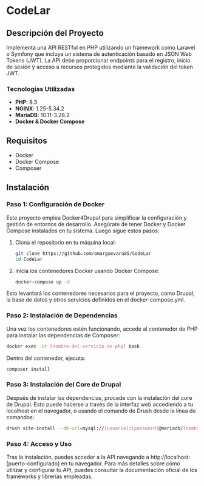 # CodeLar

## Descripción del Proyecto
Implementa una API RESTful en PHP utilizando un framework como Laravel o Symfony que incluya un sistema de autenticación basado en JSON Web Tokens (JWT). La API debe proporcionar endpoints para el registro, inicio de sesión y acceso a recursos protegidos mediante la validación del token JWT.

### Tecnologías Utilizadas

- **PHP**: 8.3
- **NGINX**: 1.25-5.34.2
- **MariaDB**: 10.11-3.28.2
- **Docker & Docker Compose**

## Requisitos

- Docker
- Docker Compose
- Composer

## Instalación

### Paso 1: Configuración de Docker

Este proyecto emplea Docker4Drupal para simplificar la configuración y gestión de entornos de desarrollo. Asegúrate de tener Docker y Docker Compose instalados en tu sistema. Luego sigue estos pasos:

1. Clona el repositorio en tu máquina local:
   ```bash
   git clone https://github.com/omarguevara85/CodeLar
   cd CodeLar
   ```

2. Inicia los contenedores Docker usando Docker Compose:
   ```bash
   docker-compose up -d
   ```

Esto levantará los contenedores necesarios para el proyecto, como Drupal, la base de datos y otros servicios definidos en el docker-compose.yml.

### Paso 2: Instalación de Dependencias

Una vez los contenedores estén funcionando, accede al contenedor de PHP para instalar las dependencias de Composer:

```bash
docker exec -it [nombre-del-servicio-de-php] bash
```

Dentro del contenedor, ejecuta:

```bash 
composer install
```

### Paso 3: Instalación del Core de Drupal

Después de instalar las dependencias, procede con la instalación del core de Drupal. Esto puede hacerse a través de la interfaz web accediendo a tu localhost en el navegador, o usando el comando de Drush desde la línea de comandos:

```bash 
drush site-install --db-url=mysql://[usuario]:[password]@mariadb/[nombre-de-la-base-de-datos]
```

### Paso 4: Acceso y Uso

Tras la instalación, puedes acceder a la API navegando a http://localhost:[puerto-configurado] en tu navegador. Para más detalles sobre cómo utilizar y configurar tu API, puedes consultar la documentación oficial de los frameworks y librerías empleadas.